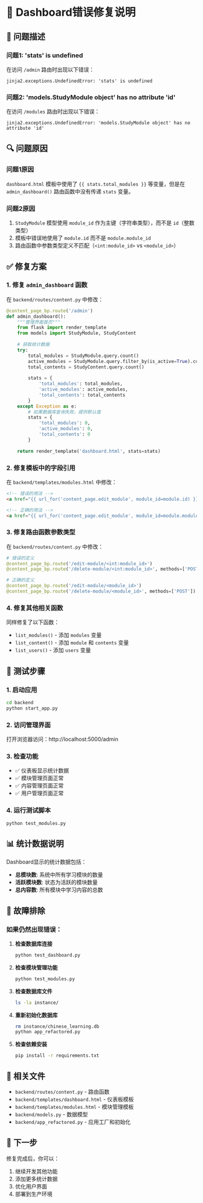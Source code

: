 # 🔧 Dashboard错误修复说明

## 🚨 问题描述

### 问题1: 'stats' is undefined
在访问 `/admin` 路由时出现以下错误：
```
jinja2.exceptions.UndefinedError: 'stats' is undefined
```

### 问题2: 'models.StudyModule object' has no attribute 'id'
在访问 `/modules` 路由时出现以下错误：
```
jinja2.exceptions.UndefinedError: 'models.StudyModule object' has no attribute 'id'
```

## 🔍 问题原因

### 问题1原因
`dashboard.html` 模板中使用了 `{{ stats.total_modules }}` 等变量，但是在 `admin_dashboard()` 路由函数中没有传递 `stats` 变量。

### 问题2原因
1. `StudyModule` 模型使用 `module_id` 作为主键（字符串类型），而不是 `id`（整数类型）
2. 模板中错误地使用了 `module.id` 而不是 `module.module_id`
3. 路由函数中参数类型定义不匹配（`<int:module_id>` vs `<module_id>`）

## ✅ 修复方案

### 1. 修复 `admin_dashboard` 函数

在 `backend/routes/content.py` 中修改：

```python
@content_page_bp.route('/admin')
def admin_dashboard():
    """管理界面首页"""
    from flask import render_template
    from models import StudyModule, StudyContent
    
    # 获取统计数据
    try:
        total_modules = StudyModule.query.count()
        active_modules = StudyModule.query.filter_by(is_active=True).count()
        total_contents = StudyContent.query.count()
        
        stats = {
            'total_modules': total_modules,
            'active_modules': active_modules,
            'total_contents': total_contents
        }
    except Exception as e:
        # 如果数据库查询失败，提供默认值
        stats = {
            'total_modules': 0,
            'active_modules': 0,
            'total_contents': 0
        }
    
    return render_template('dashboard.html', stats=stats)
```

### 2. 修复模板中的字段引用

在 `backend/templates/modules.html` 中修改：

```html
<!-- 错误的用法 -->
<a href="{{ url_for('content_page.edit_module', module_id=module.id) }}">编辑</a>

<!-- 正确的用法 -->
<a href="{{ url_for('content_page.edit_module', module_id=module.module_id) }}">编辑</a>
```

### 3. 修复路由函数参数类型

在 `backend/routes/content.py` 中修改：

```python
# 错误的定义
@content_page_bp.route('/edit-module/<int:module_id>')
@content_page_bp.route('/delete-module/<int:module_id>', methods=['POST'])

# 正确的定义
@content_page_bp.route('/edit-module/<module_id>')
@content_page_bp.route('/delete-module/<module_id>', methods=['POST'])
```

### 4. 修复其他相关函数

同样修复了以下函数：
- `list_modules()` - 添加 `modules` 变量
- `list_content()` - 添加 `module` 和 `contents` 变量  
- `list_users()` - 添加 `users` 变量

## 🚀 测试步骤

### 1. 启动应用
```bash
cd backend
python start_app.py
```

### 2. 访问管理界面
打开浏览器访问：http://localhost:5000/admin

### 3. 检查功能
- ✅ 仪表板显示统计数据
- ✅ 模块管理页面正常
- ✅ 内容管理页面正常
- ✅ 用户管理页面正常

### 4. 运行测试脚本
```bash
python test_modules.py
```

## 📊 统计数据说明

Dashboard显示的统计数据包括：
- **总模块数**: 系统中所有学习模块的数量
- **活跃模块数**: 状态为活跃的模块数量
- **总内容数**: 所有模块中学习内容的总数

## 🔧 故障排除

### 如果仍然出现错误：

1. **检查数据库连接**
   ```bash
   python test_dashboard.py
   ```

2. **检查模块管理功能**
   ```bash
   python test_modules.py
   ```

3. **检查数据库文件**
   ```bash
   ls -la instance/
   ```

4. **重新初始化数据库**
   ```bash
   rm instance/chinese_learning.db
   python app_refactored.py
   ```

5. **检查依赖安装**
   ```bash
   pip install -r requirements.txt
   ```

## 📝 相关文件

- `backend/routes/content.py` - 路由函数
- `backend/templates/dashboard.html` - 仪表板模板
- `backend/templates/modules.html` - 模块管理模板
- `backend/models.py` - 数据模型
- `backend/app_refactored.py` - 应用工厂和初始化

## 🎯 下一步

修复完成后，你可以：
1. 继续开发其他功能
2. 添加更多统计数据
3. 优化用户界面
4. 部署到生产环境
